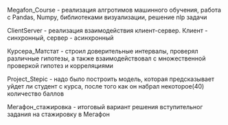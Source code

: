 Megafon_Course - реализация алгротимов машинного обучения, работа с Pandas, Numpy, библиотеками визуализации, решение nlp задачи

ClientServer - реализация взаимодействия клиент-сервер. Клиент - синхронный, сервер - асинхронный

Курсера_Матстат - строил доверительные интервалы, проверял различные гипотезы, а также взаимодействовал с  множественной проверкой гипотез и корреляциями

Project_Stepic - надо было построить модель, которая предсказывает уйдет ли студент с курса, после того как он набрал некоторое(40) количество баллов

Мегафон_стажировка - итоговый вариант решения вступительног задания на стажировку в Мегафон

